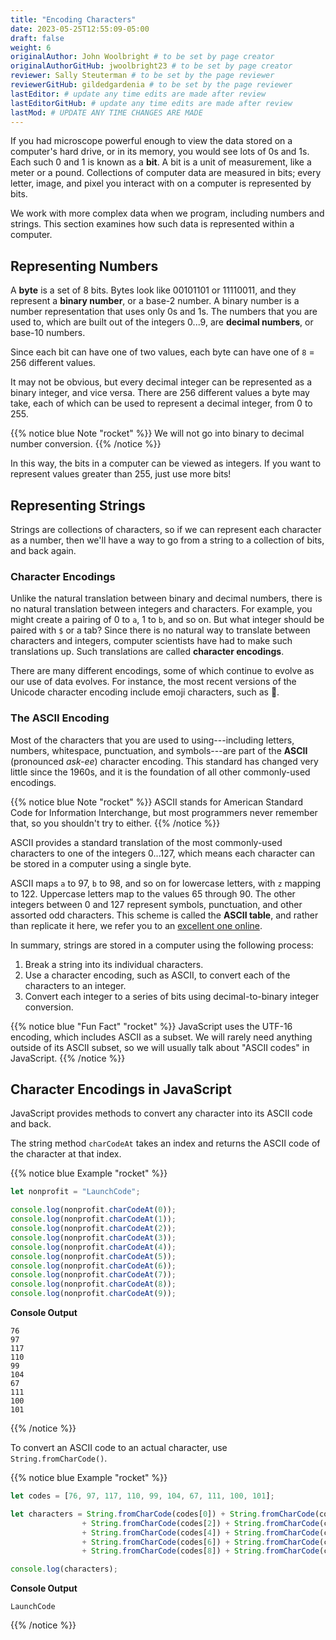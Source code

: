 ```yaml
---
title: "Encoding Characters"
date: 2023-05-25T12:55:09-05:00
draft: false
weight: 6
originalAuthor: John Woolbright # to be set by page creator
originalAuthorGitHub: jwoolbright23 # to be set by page creator
reviewer: Sally Steuterman # to be set by the page reviewer
reviewerGitHub: gildedgardenia # to be set by the page reviewer
lastEditor: # update any time edits are made after review
lastEditorGitHub: # update any time edits are made after review
lastMod: # UPDATE ANY TIME CHANGES ARE MADE
---
```


If you had microscope powerful enough to view the data stored on a computer's
hard drive, or in its memory, you would see lots of 0s and 1s. Each such 0 and
1 is known as a **bit**. A bit is a unit of measurement, like a meter or a
pound. Collections of computer data are measured in bits; every letter, image,
and pixel you interact with on a computer is represented by bits.

We work with more complex data when we program, including numbers and strings.
This section examines how such data is represented within a computer.

## Representing Numbers

A **byte** is a set of 8 bits. Bytes look like 00101101 or 11110011, and they
represent a **binary number**, or a base-2 number. A binary number is a number
representation that uses only 0s and 1s. The numbers that you are used to,
which are built out of the integers 0...9, are **decimal numbers**, or base-10
numbers.

Since each bit can have one of two values, each byte can have one of `8` = 256 different values.

It may not be obvious, but every decimal integer can be represented as a binary
integer, and vice versa. There are 256 different values a byte may take, each
of which can be used to represent a decimal integer, from 0 to 255.

{{% notice blue Note "rocket" %}}
We will not go into binary to decimal number conversion.
{{% /notice %}}

In this way, the bits in a computer can be viewed as integers. If you want to
represent values greater than 255, just use more bits!

## Representing Strings

Strings are collections of characters, so if we can represent each character
as a number, then we'll have a way to go from a string to a collection of bits,
and back again.

### Character Encodings

Unlike the natural translation between binary and decimal numbers, there is no
natural translation between integers and characters. For example, you might
create a pairing of 0 to `a`, 1 to `b`, and so on. But what integer should
be paired with `$` or a tab? Since there is no natural way to translate
between characters and integers, computer scientists have had to make such
translations up. Such translations are called **character encodings**.

There are many different encodings, some of which continue to evolve as our use
of data evolves. For instance, the most recent versions of the Unicode
character encoding include emoji characters, such as 🌮.

### The ASCII Encoding

Most of the characters that you are used to using---including letters, numbers,
whitespace, punctuation, and symbols---are part of the **ASCII** (pronounced
*ask-ee*) character encoding. This standard has changed very little since the
1960s, and it is the foundation of all other commonly-used encodings.

{{% notice blue Note "rocket" %}}
ASCII stands for American Standard Code for Information Interchange, but
most programmers never remember that, so you shouldn't try to either.
{{% /notice %}}

ASCII provides a standard translation of the most commonly-used characters to
one of the integers 0...127, which means each character can be stored in a
computer using a single byte.

ASCII maps `a` to 97, `b` to 98, and so on for lowercase letters, with `z` mapping to 122. Uppercase letters map to the values 65 through 90. The other integers between 0 and 127 represent symbols, punctuation, and other assorted odd characters. This scheme is called the **ASCII table**, and rather than replicate it here, we refer you to an [excellent one online](http://education.launchcode.org/resources/intro-to-web-dev-curriculum/ASCII%20table.html).

In summary, strings are stored in a computer using the following process:

1. Break a string into its individual characters.
1. Use a character encoding, such as ASCII, to convert each of the characters to an integer.
1. Convert each integer to a series of bits using decimal-to-binary integer conversion.

{{% notice blue "Fun Fact" "rocket" %}}
JavaScript uses the UTF-16 encoding, which includes ASCII as a subset. We will rarely need anything outside of its ASCII subset, so we will usually talk about "ASCII codes" in JavaScript.
{{% /notice %}}

## Character Encodings in JavaScript

JavaScript provides methods to convert any character into its ASCII code and
back.

The string method `charCodeAt` takes an index and returns the ASCII code of
the character at that index.

{{% notice blue Example "rocket" %}}

```javascript
let nonprofit = "LaunchCode";

console.log(nonprofit.charCodeAt(0));
console.log(nonprofit.charCodeAt(1));
console.log(nonprofit.charCodeAt(2));
console.log(nonprofit.charCodeAt(3));
console.log(nonprofit.charCodeAt(4));
console.log(nonprofit.charCodeAt(5));
console.log(nonprofit.charCodeAt(6));
console.log(nonprofit.charCodeAt(7));
console.log(nonprofit.charCodeAt(8));
console.log(nonprofit.charCodeAt(9));
```

**Console Output**

```console
76
97
117
110
99
104
67
111
100
101
```
{{% /notice %}}

To convert an ASCII code to an actual character, use `String.fromCharCode()`.

{{% notice blue Example "rocket" %}}
```javascript
let codes = [76, 97, 117, 110, 99, 104, 67, 111, 100, 101];

let characters = String.fromCharCode(codes[0]) + String.fromCharCode(codes[1])
                + String.fromCharCode(codes[2]) + String.fromCharCode(codes[3])
                + String.fromCharCode(codes[4]) + String.fromCharCode(codes[5])
                + String.fromCharCode(codes[6]) + String.fromCharCode(codes[7])
                + String.fromCharCode(codes[8]) + String.fromCharCode(codes[9]);

console.log(characters);

```

**Console Output**

```console
LaunchCode
```
{{% /notice %}}